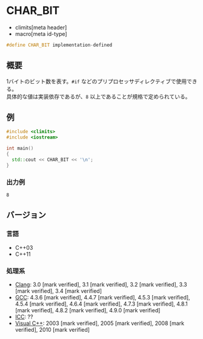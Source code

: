 # CHAR_BIT
* climits[meta header]
* macro[meta id-type]

```cpp
#define CHAR_BIT implementation-defined
```

## 概要
1バイトのビット数を表す。`#if` などのプリプロセッサディレクティブで使用できる。  
具体的な値は実装依存であるが、`8` 以上であることが規格で定められている。

## 例
```cpp example
#include <climits>
#include <iostream>

int main()
{
  std::cout << CHAR_BIT << '\n';
}
```


### 出力例
```
8
```

## バージョン
### 言語
- C++03
- C++11


### 処理系
- [Clang](/implementation.md#clang): 3.0 [mark verified], 3.1 [mark verified], 3.2 [mark verified], 3.3 [mark verified], 3.4 [mark verified]
- [GCC](/implementation.md#gcc): 4.3.6 [mark verified], 4.4.7 [mark verified], 4.5.3 [mark verified], 4.5.4 [mark verified], 4.6.4 [mark verified], 4.7.3 [mark verified], 4.8.1 [mark verified], 4.8.2 [mark verified], 4.9.0 [mark verified]
- [ICC](/implementation.md#icc): ??
- [Visual C++](/implementation.md#visual_cpp): 2003 [mark verified], 2005 [mark verified], 2008 [mark verified], 2010 [mark verified]
